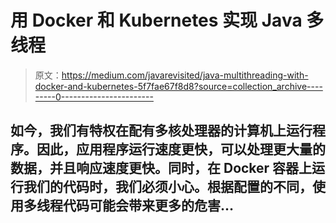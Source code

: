 # 用 Docker 和 Kubernetes 实现 Java 多线程

> 原文：<https://medium.com/javarevisited/java-multithreading-with-docker-and-kubernetes-5f7fae67f8d8?source=collection_archive---------0----------------------->

## 如今，我们有特权在配有多核处理器的计算机上运行程序。因此，应用程序运行速度更快，可以处理更大量的数据，并且响应速度更快。同时，在 Docker 容器上运行我们的代码时，我们必须小心。根据配置的不同，使用多线程代码可能会带来更多的危害…
